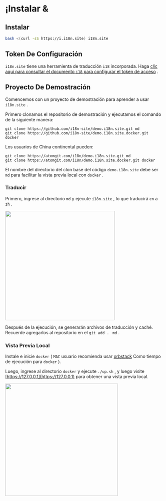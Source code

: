 # ¡Instalar &

## Instalar

```sh
bash <(curl -sS https://i.i18n.site) i18n.site
```

## Token De Configuración

`i18n.site` tiene una herramienta de traducción `i18` incorporada. Haga [clic aquí para consultar el documento `i18` para configurar el token de acceso](/i18/use) .

## Proyecto De Demostración

Comencemos con un proyecto de demostración para aprender a usar `i18n.site` .

Primero clonamos el repositorio de demostración y ejecutamos el comando de la siguiente manera:

```
git clone https://github.com/i18n-site/demo.i18n.site.git md
git clone https://github.com/i18n-site/demo.i18n.site.docker.git docker
```

Los usuarios de China continental pueden:

```
git clone https://atomgit.com/i18n/demo.i18n.site.git md
git clone https://atomgit.com/i18n/demo.i18n.site.docker.git docker
```

El nombre del directorio del clon base del código `demo.i18n.site` debe ser `md` para facilitar la vista previa local con `docker` .

### Traducir

Primero, ingrese al directorio `md` y ejecute `i18n.site` , lo que traducirá `en` a `zh` .

<img src="https://p.3ti.site/1721114619.avif" style="width:350px">

Después de la ejecución, se generarán archivos de traducción y caché. Recuerde agregarlos al repositorio en el `git add . ` `md` .

### Vista Previa Local

Instale e inicie `docker` ( `MAC` usuario recomienda usar [orbstack](https://orbstack.dev) Como tiempo de ejecución para `docker` ).

Luego, ingrese al directorio `docker` y ejecute `./up.sh` , y luego visite [https://127.0.0.1](https://127.0.0.1) para obtener una vista previa local.

<img src="//p.3ti.site/1721104238.avif" style="width:360px">
